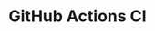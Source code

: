 # GitHub Actions CI
































































































































































































































































































































































































































































































































































































































































































































































































































































































































































































































































































































































































































































































































































































































































































































































































































































































































































































































































































































































































































































































































































































































































































































































































































































































































































































































